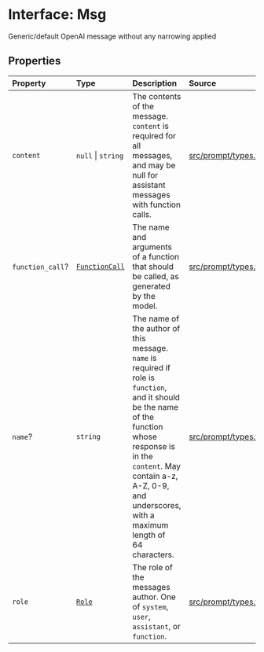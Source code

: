 # Interface: Msg

Generic/default OpenAI message without any narrowing applied

## Properties

| Property | Type | Description | Source |
| :------ | :------ | :------ | :------ |
| `content` | `null` \| `string` | The contents of the message. `content` is required for all messages, and may be null for assistant messages with function calls. | [src/prompt/types.ts:49](https://github.com/dexaai/llm-tools/blob/5a38bb8/src/prompt/types.ts#L49) |
| `function_call`? | [`FunctionCall`](../namespaces/Msg/type-aliases/FunctionCall.md) | The name and arguments of a function that should be called, as generated by the model. | [src/prompt/types.ts:53](https://github.com/dexaai/llm-tools/blob/5a38bb8/src/prompt/types.ts#L53) |
| `name`? | `string` | The name of the author of this message. `name` is required if role is<br />`function`, and it should be the name of the function whose response is in the<br />`content`. May contain a-z, A-Z, 0-9, and underscores, with a maximum length of<br />64 characters. | [src/prompt/types.ts:60](https://github.com/dexaai/llm-tools/blob/5a38bb8/src/prompt/types.ts#L60) |
| `role` | [`Role`](../namespaces/Msg/type-aliases/Role.md) | The role of the messages author. One of `system`, `user`, `assistant`, or `function`. | [src/prompt/types.ts:51](https://github.com/dexaai/llm-tools/blob/5a38bb8/src/prompt/types.ts#L51) |
